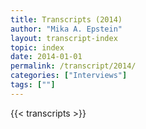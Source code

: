 ```yaml
---
title: Transcripts (2014)
author: "Mika A. Epstein"
layout: transcript-index
topic: index
date: 2014-01-01
permalink: /transcript/2014/
categories: ["Interviews"]
tags: [""]
---
```


{{< transcripts >}}
